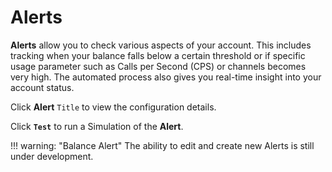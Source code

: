 # Alerts
**Alerts** allow you to check various aspects of your account. This includes tracking when your balance falls below a certain threshold or if specific usage parameter such as Calls per Second (CPS) or channels becomes very high. The automated process also gives you real-time insight into your account status. 

Click **Alert** `Title` to view the configuration details. 

Click **`Test`** to run a Simulation of the **Alert**. 


!!! warning: "Balance Alert"
    The ability to edit and create new Alerts is still under development. 
